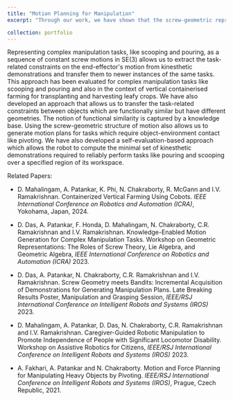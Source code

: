```yaml
---
title: "Motion Planning for Manipulation"
excerpt: "Through our work, we have shown that the screw-geometric representation of motion is a general way of representing motion plans in the task space which is a subset of SE(3). This is representation can be used for tasks which involve contact with the environment as well as for complex manipulation tasks like scooping and pouring where it is difficult to specific the task constraints beforehand. By representing motion plans associated with a task as a sequence of constant screw segments allows us to satisfy the task-related constraints without explicitly programming them. <br/> <img src='/images/Grasping.gif'> Representing complex manipulation tasks, like scooping and pouring, as a sequence of constant screw motions in SE(3) allows us to extract the task-related constraints on the end-effector's motion from kinesthetic demonstrations and transfer them to newer instances of the same tasks. This approach has been evaluated for complex manipulation tasks like scooping and pouring and also in the context of vertical containerized farming for transplanting and harvesting leafy crops. <img src='/images/HarvestingExecution.gif'>"

collection: portfolio
---
```

Representing complex manipulation tasks, like scooping and pouring, as a sequence of constant screw motions in SE(3) allows us to extract the task-related constraints on the end-effector's motion from kinesthetic demonstrations and transfer them to newer instances of the same tasks.
This approach has been evaluated for complex manipulation tasks like scooping and pouring and also in the context of vertical containerised farming for transplanting and harvesting leafy crops.
We have also developed an approach that allows us to transfer the task-related constraints between objects which are functionally similar but have different geometries. The notion of functional similarity is captured by a knowledge base.
Using the screw-geometric structure of motion also allows us to generate motion plans for tasks which require object-environment contact like pivoting.
We have also developed a self-evaluation-based approach which allows the robot to compute the minimal set of kinesthetic demonstrations required to reliably perform tasks like pouring and scooping over a specified region of its workspace. </br>

Related Papers: 

* D. Mahalingam, A. Patankar, K. Phi, N. Chakraborty, R. McGann and I.V. Ramakrishnan. Containerized Vertical Farming Using Cobots. <i>IEEE International Conference on Robotics and Automation (ICRA)</i>, Yokohama, Japan, 2024.

* D. Das, A. Patankar, F. Honda, D. Mahalingam, N. Chakraborty, C.R. Ramakrishnan and I.V. Ramakrishnan. Knowledge-Enabled Motion Generation for Complex Manipulation Tasks. Workshop on Geometric Representations: The Roles of Screw Theory, Lie Algebra, and Geometric Algebra, <i>IEEE International Conference on Robotics and Automation (ICRA)</i> 2023.

* D. Das, A. Patankar, N. Chakraborty, C.R. Ramakrishnan and I.V. Ramakrishnan. Screw Geometry meets Bandits: Incremental Acquisition of Demonstrations for Generating Manipulation Plans. Late Breaking Results Poster, Manipulation and Grasping Session, <i>IEEE/RSJ International Conference on Intelligent Robots and Systems (IROS)</i> 2023.

* D. Mahalingam, A. Patankar, D. Das, N. Chakraborty, C.R. Ramakrishnan and I.V. Ramakrishnan. Caregiver-Guided Robotic Manipulation to Promote Independence of People with Significant Locomotor Disability. Workshop on Assistive Robotics for Citizens, <i>IEEE/RSJ International Conference on Intelligent Robots and Systems (IROS)</i> 2023.

* A. Fakhari, A. Patankar and N. Chakraborty. Motion and Force Planning for Manipulating Heavy Objects by Pivoting. <i>IEEE/RSJ International Conference on Intelligent Robots and Systems (IROS)</i>, Prague, Czech Republic, 2021.




